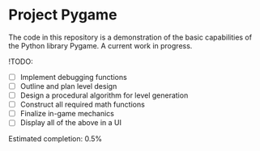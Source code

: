 # Project Pygame

The code in this repository is a demonstration of the basic capabilities of the Python library Pygame. A current work in progress.

!TODO:

- [ ] Implement debugging functions
- [ ] Outline and plan level design
- [ ] Design a procedural algorithm for level generation
- [ ] Construct all required math functions
- [ ] Finalize in-game mechanics
- [ ] Display all of the above in a UI

Estimated completion: 0.5%

